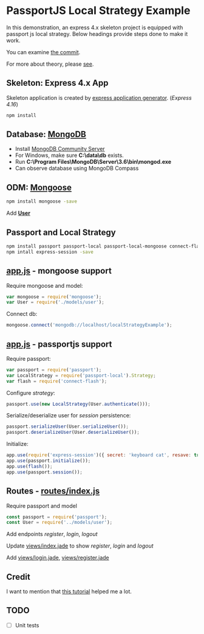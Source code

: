 # PassportJS Local Strategy Example

In this demonstration, an express 4.x skeleton project is equipped with passport js local strategy. Below headings provide steps done to make it work. 

You can examine [the commit](https://github.com/hlltarakci/poc_passportjs/commit/c091c21b10d6549a8d6fd4c33e0b561b179fe1ae?diff=split).

For more about theory, please [see](https://github.com/hlltarakci/poc_passportjs).

## Skeleton: Express 4.x App
Skeleton application is created by [express application generator](https://expressjs.com/en/starter/generator.html "Express application generator"). (*Express 4.16*)

``` bash
npm install
```

## Database: [MongoDB](https://www.mongodb.com/download-center "MongoDB")
- Install [MongoDB Community Server](https://www.mongodb.com/download-center "MongoDB Download Center")
- For Windows, make sure **C:\data\db** exists.
- Run **C:\Program Files\MongoDB\Server\3.6\bin\mongod.exe**
- Can observe database using MongoDB Compass

## ODM: [Mongoose](http://mongoosejs.com/ "Mongoose")
``` bash
npm install mongoose -save
```
Add [**User**](models/user.js)

## Passport and Local Strategy
```  bash
npm install passport passport-local passport-local-mongoose connect-flash -save
npm intall express-session -save
```

## [app.js](app.js) - mongoose support

Require mongoose and model:
``` js
var mongoose = require('mongoose');
var User = require('./models/user');
```

Connect db:
``` js
mongoose.connect('mongodb://localhost/localStrategyExample');
```

## [app.js](app.js) - passportjs support
Require passport:
``` js
var passport = require('passport');
var LocalStrategy = require('passport-local').Strategy;
var flash = require('connect-flash');
```

Configure *strategy*:
``` js
passport.use(new LocalStrategy(User.authenticate()));

```

Serialize/deserialize user for *session* persistence:
``` js
passport.serializeUser(User.serializeUser());
passport.deserializeUser(User.deserializeUser());
```

Initialize:
``` js
app.use(require('express-session')({ secret: 'keyboard cat', resave: true, saveUninitialized: true }));
app.use(passport.initialize());
app.use(flash());
app.use(passport.session());
```

## Routes - [routes/index.js](routes/index.js)
Require passport and model
``` js
const passport = require('passport');
const User = require('../models/user');
```

Add endpoints *register*, *login*, *logout*

Update [views/index.jade](views/index.jade) to show *register*, *login* and *logout*

Add [views/login.jade](views/login.jade), [views/register.jade](views/register.jade)

## Credit
I want to mention that [this tutorial](http://mherman.org/blog/2015/01/31/local-authentication-with-passport-and-express-4/) helped me a lot.

## TODO
- [ ] Unit tests
